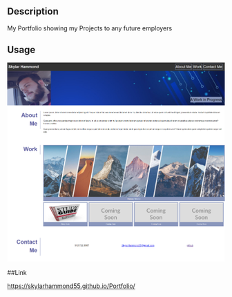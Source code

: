 # <Portfolio>

## Description

My Portfolio showing my Projects to any future employers
## Usage

![Screenshots](assets/images/websiteScreenshot.png)

##Link

https://skylarhammond55.github.io/Portfolio/

